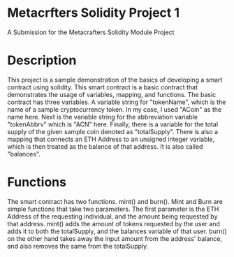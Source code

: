 # Metacrfters Solidity Project 1
 A Submission for the Metacrafters Solidity Module Project
 # Description
 This project is a sample demonstration of the basics of developing a smart contract using solidity. This smart contract is a basic contract that demonstrates the usage of variables, mapping, and functions. The basic contract has three variables. A variable string for "tokenName", which is the name of a sample cryptocurrency token. In my case, I used "ACoin" as the name here. Next is the variable string for the abbreviation variable "tokenAbbrv" which is "ACN" here. Finally, there is a variable for the total supply of the given sample coin denoted as "totalSupply". 
 There is also a mapping that connects an ETH Address to an unsigned integer variable, which is then treated as the balance of that address. It is also called "balances".
 # Functions
  The smart contract has two functions. mint() and burn(). Mint and Burn are simple functions that take two parameters. The first parameter is the ETH Address of the requesting individual, and the amount being requested by that address.
  mint() adds the amount of tokens requested by the user and adds it to both the totalSupply, and the balances variable of that user. burn() on the other hand takes away the input amount from the address' balance, and also removes the same from the totalSupply.
